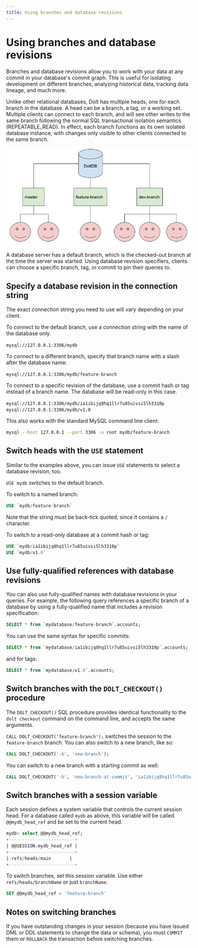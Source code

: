 ```yaml
---
title: Using branches and database revisions
---
```


# Using branches and database revisions 

Branches and database revisions allow you to work with your data at any commit in your database's commit graph. 
This is useful for isolating development on different branches, analyzing historical data, tracking data lineage, 
and much more. 

Unlike other relational databases, Dolt has multiple heads, one for
each branch in the database. A head can be a branch, a tag, or a
working set. Multiple clients can connect to each branch, and will see
other writes to the same branch following the normal SQL transactional
isolation semantics (REPEATABLE_READ). In effect, each branch
functions as its own isolated database instance, with changes only
visible to other clients connected to the same branch.

![A Dolt database server with multiple heads](../../../.gitbook/assets/dolt-server-branches.png)

A database server has a default branch, which is the checked-out
branch at the time the server was started. Using database revision specifiers,
clients can choose a specific branch, tag, or commit to pin their queries to. 


## Specify a database revision in the connection string

The exact connection string you need to use will vary depending on
your client.

To connect to the default branch, use a connection string with the name
of the database only.

`mysql://127.0.0.1:3306/mydb`

To connect to a different branch, specify that branch name with a
slash after the database name:

`mysql://127.0.0.1:3306/mydb/feature-branch`

To connect to a specific revision of the database, use a commit hash or tag
instead of a branch name. The database will be read-only in this case.

`mysql://127.0.0.1:3306/mydb/ia1ibijq8hq1llr7u85uivsi5lh3310p`
`mysql://127.0.0.1:3306/mydb/v1.0`

This also works with the standard MySQL command line client:

```sh
mysql --host 127.0.0.1 --port 3306 -u root mydb/feature-branch
```

## Switch heads with the `USE` statement

Similar to the examples above, you can issue `USE` statements to select a database revision, too. 

`USE mydb` switches to the default branch.

To switch to a named branch:

```sql
USE `mydb/feature-branch`
```

Note that the string must be back-tick quoted, since it contains a `/`
character.

To switch to a read-only database at a commit hash or tag:

```sql
USE `mydb/ia1ibijq8hq1llr7u85uivsi5lh3310p`
USE `mydb/v1.0`
```


## Use fully-qualified references with database revisions

You can also use fully-qualified names with database revisions in your queries. For example,
the following query references a specific branch of a database by using a fully-qualified name that
includes a revision specification:  

```sql
SELECT * from `mydatabase/feature-branch`.accounts;
```

You can use the same syntax for specific commits:

```sql
SELECT * from `mydatabase/ia1ibijq8hq1llr7u85uivsi5lh3310p`.accounts;
```

and for tags:

```sql
SELECT * from `mydatabase/v1.0`.accounts;
```


## Switch branches with the `DOLT_CHECKOUT()` procedure

The `DOLT_CHECKOUT()` SQL procedure provides identical functionality to
the `dolt checkout` command on the command line, and accepts the same
arguments.

`CALL DOLT_CHECKOUT('feature-branch');` switches the session to the
`feature-branch` branch. You can also switch to a new branch, like so:

```sql
CALL DOLT_CHECKOUT('-b', 'new-branch');
```

You can switch to a new branch with a starting commit as well:

```sql
CALL DOLT_CHECKOUT('-b', 'new-branch-at-commit', 'ia1ibijq8hq1llr7u85uivsi5lh3310p')
```

## Switch branches with a session variable

Each session defines a system variable that controls the current
session head. For a database called `mydb` as above, this variable
will be called `@@mydb_head_ref` and be set to the current head.

```sql
mydb> select @@mydb_head_ref;
+-------------------------+
| @@SESSION.mydb_head_ref |
+-------------------------+
| refs/heads/main       |
+-------------------------+
```

To switch branches, set this session variable. Use either
`refs/heads/branchName` or just `branchName`:

```sql
SET @@mydb_head_ref = 'feature-branch'
```

## Notes on switching branches

If you have outstanding changes in your session (because you have
issued DML or DDL statements to change the data or schema), you must
`COMMIT` them or `ROLLBACK` the transaction before switching branches.

